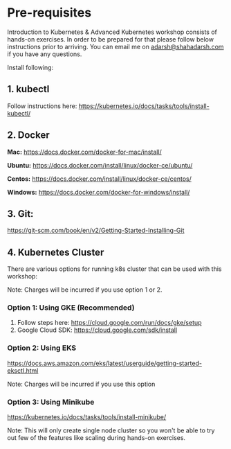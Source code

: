 # Pre-requisites

Introduction to Kubernetes & Advanced Kubernetes workshop consists of hands-on exercises. In order to be prepared for that please follow below instructions prior to arriving. You can email me on adarsh@shahadarsh.com if you have any questions.

Install following:
## 1. kubectl 
Follow instructions here: https://kubernetes.io/docs/tasks/tools/install-kubectl/

## 2. Docker    
**Mac:** https://docs.docker.com/docker-for-mac/install/
    
**Ubuntu:** https://docs.docker.com/install/linux/docker-ce/ubuntu/
    
**Centos:** https://docs.docker.com/install/linux/docker-ce/centos/
    
**Windows:** https://docs.docker.com/docker-for-windows/install/

## 3. Git: 
https://git-scm.com/book/en/v2/Getting-Started-Installing-Git

## 4. Kubernetes Cluster

There are various options for running k8s cluster that can be used with this workshop:

Note: Charges will be incurred if you use option 1 or 2.

### Option 1: Using GKE (Recommended)
1. Follow steps here: https://cloud.google.com/run/docs/gke/setup
2. Google Cloud SDK: https://cloud.google.com/sdk/install

### Option 2: Using EKS
https://docs.aws.amazon.com/eks/latest/userguide/getting-started-eksctl.html

Note: Charges will be incurred if you use this option

### Option 3: Using Minikube
https://kubernetes.io/docs/tasks/tools/install-minikube/

Note: This will only create single node cluster so you won't be able to try out few of the features like scaling during hands-on exercises.
